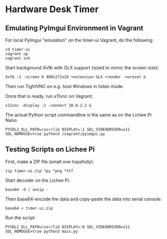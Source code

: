 # Hardware Desk Timer

## Emulating PyImgui Environment in Vagrant

For local PyImgui "emulation" on the timer-ui Vagrant, do the following:

```
cd timer-ui
vagrant up
vagrant ssh
```

Start background Xvfb with GLX support (sized to mimic the screen size):

```
Xvfb :1 -screen 0 480x272x24 +extension GLX +render -noreset &
```

Then run TightVNC on e.g. host Windows in listen mode.

Once that is ready, run x11vnc on Vagrant:

```
x11vnc -display :1 -connect 10.0.2.2 &
```

The actual Python script commandline is the same as on the Lichee Pi Nano:

```
PYSDL2_DLL_PATH=/usr/lib DISPLAY=:1 SDL_VIDEODRIVER=x11 SDL_NOMOUSE=true python3 /vagrant/pyimgui.py
```

## Testing Scripts on Lichee Pi

First, make a ZIP file (small one hopefully):

```
zip timer-ui.zip *py *png *ttf
```

Start decoder on the Lichee Pi:

```
base64 -d | unzip -
```

Then base64-encode the data and copy-paste the data into serial console:

```
base64 < timer-ui.zip
```

Run the script:

```
PYSDL2_DLL_PATH=/usr/lib DISPLAY=:0 SDL_VIDEODRIVER=x11 SDL_NOMOUSE=true python3 main.py
```
